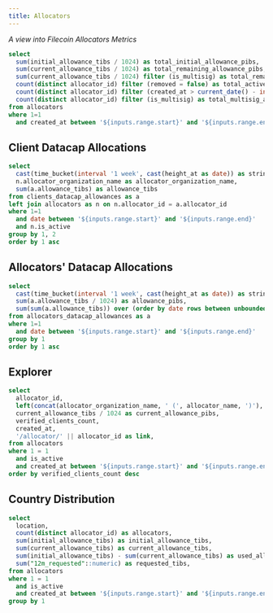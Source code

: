```yaml
---
title: Allocators
---
```


_A view into Filecoin Allocators Metrics_

<DateRange
  name=range
  start=2021-01-01
/>


```sql allocators_stats
select
  sum(initial_allowance_tibs / 1024) as total_initial_allowance_pibs,
  sum(current_allowance_tibs / 1024) as total_remaining_allowance_pibs,
  sum(current_allowance_tibs / 1024) filter (is_multisig) as total_remaining_allowance_pibs_multisig,
  count(distinct allocator_id) filter (removed = false) as total_active_allocators,
  count(distinct allocator_id) filter (created_at > current_date() - interval '30 days') as new_allocators_30d,
  count(distinct allocator_id) filter (is_multisig) as total_multisig_allocators,
from allocators
where 1=1
  and created_at between '${inputs.range.start}' and '${inputs.range.end}'
```

<Grid cols=3>

<BigValue
  data={allocators_stats}
  value=total_initial_allowance_pibs
  title="Total Initial Allowance"
  fmt='#,##0 Pi\B\s'
/>

<BigValue
  data={allocators_stats}
  value=total_remaining_allowance_pibs
  title="Total Remaining Allowance"
  fmt='#,##0 Pi\B\s'
/>

<BigValue
  data={allocators_stats}
  value=total_remaining_allowance_pibs_multisig
  title="Total Remaining Allowance (Multisig)"
  fmt='#,##0 Pi\B\s'
/>

<BigValue
  data={allocators_stats}
  value=total_active_allocators
  title="Total Active Allocators"
/>

<BigValue
  data={allocators_stats}
  value=new_allocators_30d
  title="New Allocators (last 30d)"
/>

<BigValue
  data={allocators_stats}
  value=total_multisig_allocators
  title="Total Multisig Allocators"
/>

</Grid>

## Client Datacap Allocations

```sql allocations
select
  cast(time_bucket(interval '1 week', cast(height_at as date)) as string) as date,
  n.allocator_organization_name as allocator_organization_name,
  sum(a.allowance_tibs) as allowance_tibs
from clients_datacap_allowances as a
left join allocators as n on n.allocator_id = a.allocator_id
where 1=1
  and date between '${inputs.range.start}' and '${inputs.range.end}'
  and n.is_active
group by 1, 2
order by 1 asc
```

<BarChart
  data={allocations}
  x=date
  y=allowance_tibs
  series=allocator_organization_name
  sort=false
  emptySet=pass
/>

## Allocators' Datacap Allocations

```sql allocators_allowances
select
  cast(time_bucket(interval '1 week', cast(height_at as date)) as string) as date,
  sum(a.allowance_tibs / 1024) as allowance_pibs,
  sum(sum(a.allowance_tibs)) over (order by date rows between unbounded preceding and current row) / 1024 as cumulative_allowance_pibs
from allocators_datacap_allowances as a
where 1=1
  and date between '${inputs.range.start}' and '${inputs.range.end}'
group by 1
order by 1 asc
```

<Grid cols=2>

<BarChart
  data={allocators_allowances}
  x=date
  y=allowance_pibs
  sort=false
  connectGroup="ada"
  emptySet=pass
/>

<LineChart
  data={allocators_allowances}
  x=date
  y=cumulative_allowance_pibs
  sort=false
  connectGroup="ada"
  emptySet=pass
/>

</Grid>

## Explorer

```sql active_allocators
select
  allocator_id,
  left(concat(allocator_organization_name, ' (', allocator_name, ')'), 60) as allocator,
  current_allowance_tibs / 1024 as current_allowance_pibs,
  verified_clients_count,
  created_at,
  '/allocator/' || allocator_id as link,
from allocators
where 1 = 1
  and is_active
  and created_at between '${inputs.range.start}' and '${inputs.range.end}'
order by verified_clients_count desc
```

<DataTable
  data={active_allocators}
  link=link
  search=true
  rowShading=true
  rowLines=false
  rows=20
  downloadable=true
/>

## Country Distribution

```sql country_distribution
select
  location,
  count(distinct allocator_id) as allocators,
  sum(initial_allowance_tibs) as initial_allowance_tibs,
  sum(current_allowance_tibs) as current_allowance_tibs,
  sum(initial_allowance_tibs) - sum(current_allowance_tibs) as used_allowance_tibs,
  sum("12m_requested"::numeric) as requested_tibs,
from allocators
where 1 = 1
  and is_active
  and created_at between '${inputs.range.start}' and '${inputs.range.end}'
group by 1
```

<Grid cols=2>

<BarChart
  data={country_distribution}
  x=location
  y=allocators
  connectGroup=country
  labels=true
  title="Allocators by Country"
/>

<BarChart
  data={country_distribution}
  x=location
  y=current_allowance_tibs
  connectGroup=country
  labels=true
  title="Current Allowance by Country"
/>

<BarChart
  data={country_distribution}
  x=location
  y=requested_tibs
  connectGroup=country
  labels=true
  title="Requested Data by Country"
/>

<BarChart
  data={country_distribution}
  x=location
  y=used_allowance_tibs
  connectGroup=country
  labels=true
  title="Used Allowance by Country"
/>

</Grid>
